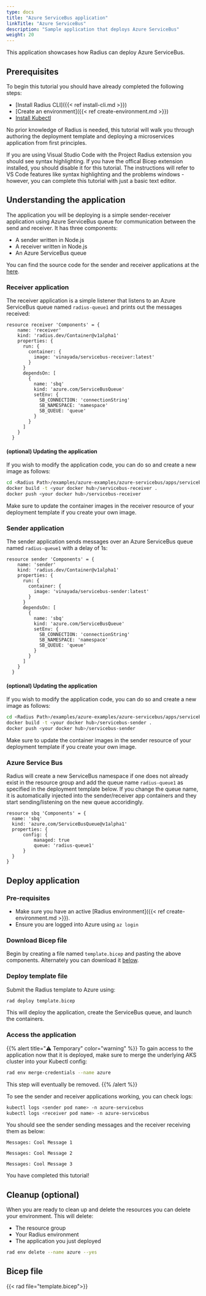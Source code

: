 ```yaml
---
type: docs
title: "Azure ServiceBus application"
linkTitle: "Azure ServiceBus"
description: "Sample application that deploys Azure ServiceBus"
weight: 20
---
```


This application showcases how Radius can deploy Azure ServiceBus.

## Prerequisites

To begin this tutorial you should have already completed the following steps:

- [Install Radius CLI]({{< ref install-cli.md >}})
- [Create an environment]({{< ref create-environment.md >}})
- [Install Kubectl](https://kubernetes.io/docs/tasks/tools/)

No prior knowledge of Radius is needed, this tutorial will walk you through authoring the deployment template and deploying a microservices application from first principles.

If you are using Visual Studio Code with the Project Radius extension you should see syntax highlighting. If you have the offical Bicep extension installed, you should disable it for this tutorial. The instructions will refer to VS Code features like syntax highlighting and the problems windows - however, you can complete this tutorial with just a basic text editor.

## Understanding the application

The application you will be deploying is a simple sender-receiver application using Azure ServiceBus queue for communication between the send and receiver. It has three components:

- A sender written in Node.js
- A receiver written in Node.js
- An Azure ServiceBus queue 

You can find the source code for the sender and receiver applications at the [here](https://github.com/Azure/radius/tree/main/examples/azure-examples/azure-servicebus/apps).

### Receiver application

The receiver application is a simple listener that listens to an Azure ServiceBus queue named `radius-queue1` and prints out the messages received:

```
resource receiver 'Components' = {
    name: 'receiver'
    kind: 'radius.dev/Container@v1alpha1'
    properties: {
      run: {
        container: {
          image: 'vinayada/servicebus-receiver:latest'
        }
      }
      dependsOn: [
        {
          name: 'sbq'
          kind: 'azure.com/ServiceBusQueue'
          setEnv: {
            SB_CONNECTION: 'connectionString'
            SB_NAMESPACE: 'namespace'
            SB_QUEUE: 'queue'
          }
        }
      ]
    }
  }
```

#### (optional) Updating the application

If you wish to modify the application code, you can do so and create a new image as follows:

```bash
cd <Radius Path>/examples/azure-examples/azure-servicebus/apps/servicebus-receiver
docker build -t <your docker hub>/servicebus-receiver .
docker push <your docker hub>/servicebus-receiver
```

Make sure to update the container images in the receiver resource of your deployment template if you create your own image.

### Sender application

The sender application sends messages over an Azure ServiceBus queue named `radius-queue1` with a delay of 1s:

```
resource sender 'Components' = {
    name: 'sender'
    kind: 'radius.dev/Container@v1alpha1'
    properties: {
      run: {
        container: {
          image: 'vinayada/servicebus-sender:latest'
        }
      }
      dependsOn: [
        {
          name: 'sbq'
          kind: 'azure.com/ServiceBusQueue'
          setEnv: {
            SB_CONNECTION: 'connectionString'
            SB_NAMESPACE: 'namespace'
            SB_QUEUE: 'queue'
          }
        }
      ]
    }
  }
```

#### (optional) Updating the application

If you wish to modify the application code, you can do so and create a new image as follows:

```bash
cd <Radius Path>/examples/azure-examples/azure-servicebus/apps/servicebus-sender
docker build -t <your docker hub>/servicebus-sender .
docker push <your docker hub>/servicebus-sender
```

Make sure to update the container images in the sender resource of your deployment template if you create your own image.

### Azure Service Bus

Radius will create a new ServiceBus namespace if one does not already exist in the resource group and add the queue name `radius-queue1` as specified in the deployment template below. If you change the queue name, it is automatically injected into the sender/receiver app containers and they start sending/listening on the new queue accoridingly.

```
resource sbq 'Components' = {
  name: 'sbq'
  kind: 'azure.com/ServiceBusQueue@v1alpha1'
  properties: {
      config: {
          managed: true
          queue: 'radius-queue1'
      }
  }
}
```

## Deploy application

### Pre-requisites

- Make sure you have an active [Radius environment]({{< ref create-environment.md >}}).
- Ensure you are logged into Azure using `az login`

### Download Bicep file

Begin by creating a file named `template.bicep` and pasting the above components. Alternately you can download it [below](#bicep-file).

### Deploy template file

Submit the Radius template to Azure using:

```sh
rad deploy template.bicep
```

This will deploy the application, create the ServiceBus queue, and launch the containers.

### Access the application

{{% alert title="⚠️ Temporary" color="warning" %}}
To gain access to the application now that it is deployed, make sure to merge the underlying AKS cluster into your Kubectl config:
```sh
rad env merge-credentials --name azure 
```
This step will eventually be removed.
{{% /alert %}}

To see the sender and receiver applications working, you can check logs:

```sh
kubectl logs <sender pod name> -n azure-servicebus
kubectl logs <receiver pod name> -n azure-servicebus
```

You should see the sender sending messages and the receiver receiving them as below:

```
Messages: Cool Message 1

Messages: Cool Message 2

Messages: Cool Message 3
```

You have completed this tutorial!

## Cleanup (optional)

When you are ready to clean up and delete the resources you can delete your environment. This will delete:

- The resource group
- Your Radius environment
- The application you just deployed

```sh
rad env delete --name azure --yes
```


## Bicep file

{{< rad file="template.bicep">}}